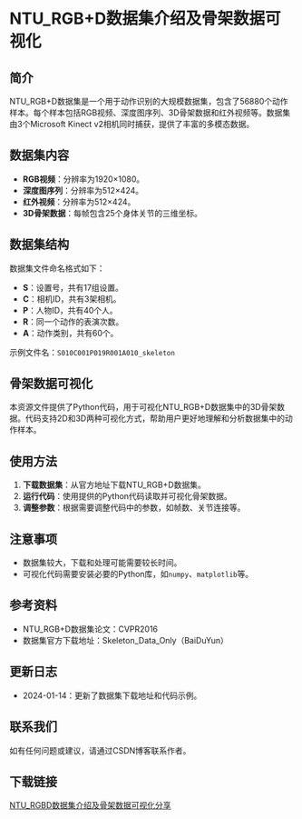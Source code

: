 # NTU_RGB+D数据集介绍及骨架数据可视化

## 简介
NTU_RGB+D数据集是一个用于动作识别的大规模数据集，包含了56880个动作样本。每个样本包括RGB视频、深度图序列、3D骨架数据和红外视频等。数据集由3个Microsoft Kinect v2相机同时捕获，提供了丰富的多模态数据。

## 数据集内容
- **RGB视频**：分辨率为1920×1080。
- **深度图序列**：分辨率为512×424。
- **红外视频**：分辨率为512×424。
- **3D骨架数据**：每帧包含25个身体关节的三维坐标。

## 数据集结构
数据集文件命名格式如下：
- **S**：设置号，共有17组设置。
- **C**：相机ID，共有3架相机。
- **P**：人物ID，共有40个人。
- **R**：同一个动作的表演次数。
- **A**：动作类别，共有60个。

示例文件名：`S010C001P019R001A010_skeleton`

## 骨架数据可视化
本资源文件提供了Python代码，用于可视化NTU_RGB+D数据集中的3D骨架数据。代码支持2D和3D两种可视化方式，帮助用户更好地理解和分析数据集中的动作样本。

## 使用方法
1. **下载数据集**：从官方地址下载NTU_RGB+D数据集。
2. **运行代码**：使用提供的Python代码读取并可视化骨架数据。
3. **调整参数**：根据需要调整代码中的参数，如帧数、关节连接等。

## 注意事项
- 数据集较大，下载和处理可能需要较长时间。
- 可视化代码需要安装必要的Python库，如`numpy`、`matplotlib`等。

## 参考资料
- NTU_RGB+D数据集论文：CVPR2016
- 数据集官方下载地址：Skeleton_Data_Only（BaiDuYun）

## 更新日志
- 2024-01-14：更新了数据集下载地址和代码示例。

## 联系我们
如有任何问题或建议，请通过CSDN博客联系作者。

## 下载链接

[NTU_RGBD数据集介绍及骨架数据可视化分享](https://pan.quark.cn/s/83d34460db0c)